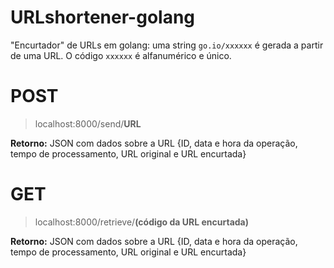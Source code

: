 # URLshortener-golang

"Encurtador" de URLs em golang: uma string ```go.io/xxxxxx``` é gerada a partir de uma URL. O código ```xxxxxx``` é alfanumérico e único.

# POST
> localhost:8000/send/**URL**

**Retorno:** JSON com dados sobre a URL {ID, data e hora da operação, tempo de processamento, URL original e URL encurtada}

# GET
> localhost:8000/retrieve/**(código da URL encurtada)**

**Retorno:** JSON com dados sobre a URL {ID, data e hora da operação, tempo de processamento, URL original e URL encurtada}
